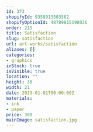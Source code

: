 ```yaml
---
id: 373
shopifyId: 9358913503562
shopifyOptionId: 48789815198026
order: 215
title: Satisfaction
slug: satisfaction
url: art-works/satisfaction
aliases: []
categories:
- graphics
inStock: true
isVisible: true
location: ""
height: 30
width: 21
date: 2019-01-01T00:00:00Z
materials:
- ink
- paper
price: 300
mainImage: satisfaction.jpg
---
```

